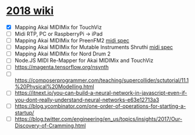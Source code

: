# [2018 wiki](https://github.com/maciejjankowski/2018/wiki)

*  [x] Mapping Akai MIDIMix for TouchViz
*  [ ] Midi RTP, PC or RaspberryPi -> iPad
*  [ ] Mapping Akai MIDIMix for PreenFM2 [midi spec](https://ixox.fr/preenfm2/manual/midi/) 
*  [ ] Mapping Akai MIDIMix for Mutable Instruments Shruthi [midi spec](https://docs.google.com/spreadsheets/d/1ODhAG-vmyhbaof4ghdrQ5pWPphHMHdzLTH_vHP1lJMw/pub?output=html#)
*  [ ] Mapping Akai MIDIMix for Nord Drum 2
*  [ ] Node.JS MIDI Re-Mapper for Akai MIDIMix and TouchViz
*  [ ] https://magenta.tensorflow.org/nsynth
*  [ ] https://composerprogrammer.com/teaching/supercollider/sctutorial/11.1%20Physical%20Modelling.html
*  [ ] https://itnext.io/you-can-build-a-neural-network-in-javascript-even-if-you-dont-really-understand-neural-networks-e63e12713a3
* [ ] https://blog.ycombinator.com/one-order-of-operations-for-starting-a-startup/
* [ ] https://blog.twitter.com/engineering/en_us/topics/insights/2017/Our-Discovery-of-Cramming.html
